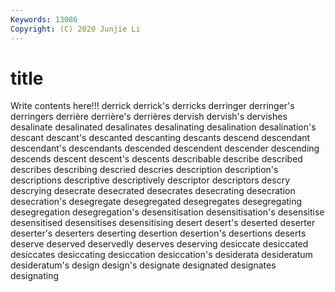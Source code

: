 ```yaml
---
Keywords: 13086
Copyright: (C) 2020 Junjie Li
---
```


# title

Write contents here!!!
derrick 
derrick's 
derricks
derringer 
derringer's 
derringers 
derrière 
derrière's 
derrières 
dervish 
dervish's 
dervishes 
desalinate
desalinated 
desalinates 
desalinating 
desalination 
desalination's 
descant 
descant's 
descanted 
descanting 
descants
descend 
descendant 
descendant's 
descendants 
descended 
descendent 
descender 
descending 
descends 
descent
descent's 
descents 
describable 
describe 
described 
describes 
describing 
descried 
descries 
description
description's 
descriptions 
descriptive 
descriptively 
descriptor 
descriptors 
descry 
descrying 
desecrate 
desecrated
desecrates 
desecrating 
desecration 
desecration's 
desegregate 
desegregated 
desegregates 
desegregating 
desegregation 
desegregation's
desensitisation 
desensitisation's 
desensitise 
desensitised 
desensitises 
desensitising 
desert 
desert's 
deserted 
deserter
deserter's 
deserters 
deserting 
desertion 
desertion's 
desertions 
deserts 
deserve 
deserved 
deservedly
deserves 
deserving 
desiccate 
desiccated 
desiccates 
desiccating 
desiccation 
desiccation's 
desiderata 
desideratum
desideratum's 
design 
design's 
designate 
designated 
designates 
designating 

